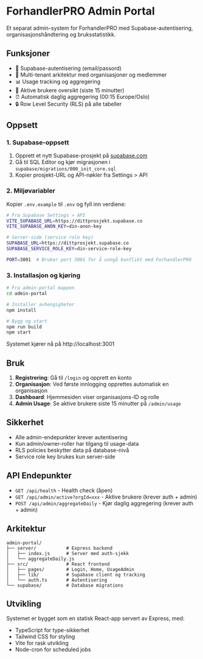 # ForhandlerPRO Admin Portal

Et separat admin-system for ForhandlerPRO med Supabase-autentisering, organisasjonshåndtering og bruksstatistikk.

## Funksjoner

- 🔐 Supabase-autentisering (email/passord)
- 🏢 Multi-tenant arkitektur med organisasjoner og medlemmer
- 📊 Usage tracking og aggregering
- 👥 Aktive brukere oversikt (siste 15 minutter)
- ⏰ Automatisk daglig aggregering (00:15 Europe/Oslo)
- 🔒 Row Level Security (RLS) på alle tabeller

## Oppsett

### 1. Supabase-oppsett

1. Opprett et nytt Supabase-prosjekt på [supabase.com](https://supabase.com)
2. Gå til SQL Editor og kjør migrasjonen i `supabase/migrations/000_init_core.sql`
3. Kopier prosjekt-URL og API-nøkler fra Settings > API

### 2. Miljøvariabler

Kopier `.env.example` til `.env` og fyll inn verdiene:

```bash
# Fra Supabase Settings > API
VITE_SUPABASE_URL=https://dittprosjekt.supabase.co
VITE_SUPABASE_ANON_KEY=din-anon-key

# Server-side (service role key)
SUPABASE_URL=https://dittprosjekt.supabase.co
SUPABASE_SERVICE_ROLE_KEY=din-service-role-key

PORT=3001  # Bruker port 3001 for å unngå konflikt med ForhandlerPRO
```

### 3. Installasjon og kjøring

```bash
# Fra admin-portal mappen
cd admin-portal

# Installer avhengigheter
npm install

# Bygg og start
npm run build
npm start
```

Systemet kjører nå på http://localhost:3001

## Bruk

1. **Registrering**: Gå til `/login` og opprett en konto
2. **Organisasjon**: Ved første innlogging opprettes automatisk en organisasjon
3. **Dashboard**: Hjemmesiden viser organisasjons-ID og rolle
4. **Admin Usage**: Se aktive brukere siste 15 minutter på `/admin/usage`

## Sikkerhet

- Alle admin-endepunkter krever autentisering
- Kun admin/owner-roller har tilgang til usage-data
- RLS policies beskytter data på database-nivå
- Service role key brukes kun server-side

## API Endepunkter

- `GET /api/health` - Health check (åpen)
- `GET /api/admin/active?orgId=xxx` - Aktive brukere (krever auth + admin)
- `POST /api/admin/aggregateDaily` - Kjør daglig aggregering (krever auth + admin)

## Arkitektur

```
admin-portal/
├── server/           # Express backend
│   ├── index.js      # Server med auth-sjekk
│   └── aggregateDaily.js
├── src/              # React frontend
│   ├── pages/        # Login, Home, UsageAdmin
│   ├── lib/          # Supabase client og tracking
│   └── auth.ts       # Autentisering
└── supabase/         # Database migrations
```

## Utvikling

Systemet er bygget som en statisk React-app servert av Express, med:
- TypeScript for type-sikkerhet
- Tailwind CSS for styling
- Vite for rask utvikling
- Node-cron for scheduled jobs